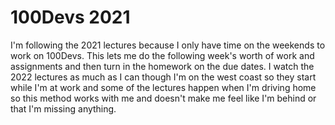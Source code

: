 # 100Devs 2021

I'm following the 2021 lectures because I only have time on the weekends to work on 100Devs. This lets me do the following week's worth of work and assignments and then turn in the homework on the due dates. I watch the 2022 lectures as much as I can though I'm on the west coast so they start while I'm at work and some of the lectures happen when I'm driving home so this method works with me and doesn't make me feel like I'm behind or that I'm missing anything. 